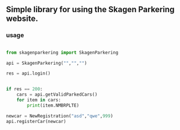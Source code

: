 ## Simple library for using the Skagen Parkering website.


### usage

```python

from skagenparkering import SkagenParkering

api = SkagenParkering("","","")

res = api.login()


if res == 200:
    cars = api.getValidParkedCars()
    for item in cars:
        print(item.NMBRPLTE)

newcar = NewRegistration("asd","qwe",999)
api.registerCar(newcar)
```
